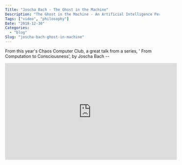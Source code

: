 ```yaml
---
Title: "Joscha Bach - The Ghost in the Machine"
Description: "The Ghost in the Machine - An Artificial Intelligence Perspective on the Soul"
Tags: ["video", "philosophy"]
Date: "2018-12-30"
Categories:
  - "blog"
Slug: "joscha-bach-ghost-in-machine"
---
```


From this year's Chaos Computer Club, a great talk from a series, ' From Computation to Consciousness', by Joscha Bach --


<div class="video-container">
<iframe width="560" height="315" src="https://media.ccc.de/v/35c3-10030-the_ghost_in_the_machine/oembed" frameborder="0" allowfullscreen></iframe>
</div>
